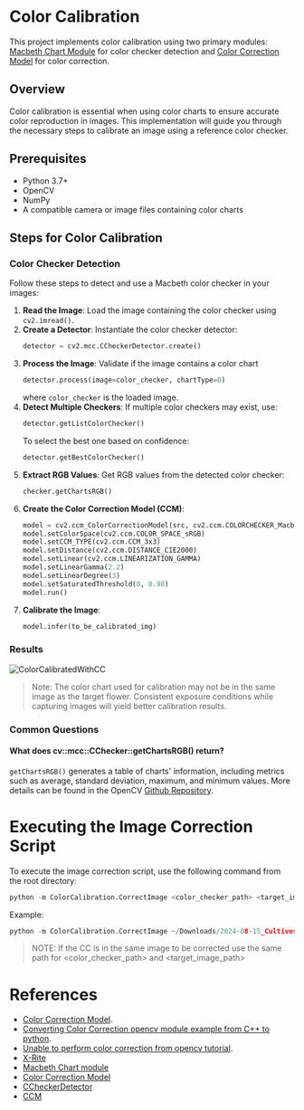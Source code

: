 # Color Calibration

This project implements color calibration using two primary modules: [Macbeth Chart Module](https://docs.opencv.org/4.x/dd/d19/group__mcc.html) for color checker detection and [Color Correction Model](https://docs.opencv.org/4.x/de/df4/group__color__correction.html) for color correction.

## Overview

Color calibration is essential when using color charts to ensure accurate color reproduction in images. This implementation will guide you through the necessary steps to calibrate an image using a reference color checker.

## Prerequisites

- Python 3.7+
- OpenCV
- NumPy
- A compatible camera or image files containing color charts

## Steps for Color Calibration

### Color Checker Detection

Follow these steps to detect and use a Macbeth color checker in your images:

1. **Read the Image**: Load the image containing the color checker using `cv2.imread()`.
2. **Create a Detector**: Instantiate the color checker detector:
   ```python
   detector = cv2.mcc.CCheckerDetector.create()
   ```
3. **Process the Image**: Validate if the image contains a color chart
   ```python
   detector.process(image=color_checker, chartType=0)
   ```
   where `color_checker` is the loaded image.
4. **Detect Multiple Checkers**: If multiple color checkers may exist, use:
   ```python
   detector.getListColorChecker()
   ```
   To select the best one based on confidence:
   ```python
   detector.getBestColorChecker()
   ```
5. **Extract RGB Values**: Get RGB values from the detected color checker:
   ```python
   checker.getChartsRGB()
   ```
6. **Create the Color Correction Model (CCM)**:
   ```python
   model = cv2.ccm_ColorCorrectionModel(src, cv2.ccm.COLORCHECKER_Macbeth)
   model.setColorSpace(cv2.ccm.COLOR_SPACE_sRGB)
   model.setCCM_TYPE(cv2.ccm.CCM_3x3)
   model.setDistance(cv2.ccm.DISTANCE_CIE2000)
   model.setLinear(cv2.ccm.LINEARIZATION_GAMMA)
   model.setLinearGamma(2.2)
   model.setLinearDegree(3)
   model.setSaturatedThreshold(0, 0.98)
   model.run()
   ```
7. **Calibrate the Image**:
   ```python
   model.infer(to_be_calibrated_img)
   ```

### Results

![ColorCalibratedWithCC](https://github.com/user-attachments/assets/8ac9ceb8-155e-457c-91a2-8032ba693c50)

> Note: The color chart used for calibration may not be in the same image as the target flower. Consistent exposure conditions while capturing images will yield better calibration results.

### Common Questions

#### What does cv::mcc::CChecker::getChartsRGB() return?

`getChartsRGB()` generates a table of charts' information, including metrics such as average, standard deviation, maximum, and minimum values. More details can be found in the OpenCV [Github Repository](https://github.com/opencv/opencv_contrib/blob/4.8.0/modules/mcc/src/checker_detector.cpp#L1237).

# Executing the Image Correction Script

   To execute the image correction script, use the following command from the root directory:

   ```python
   python -m ColorCalibration.CorrectImage <color_checker_path> <target_image_path> [<output_file_name>]
   ```

   Example:

   ```python
   python -m ColorCalibration.CorrectImage ~/Downloads/2024-08-15_Cultivos/camara3/phenotype_10_CAJAMARCA/cc_DSC_4559.JPG  ~/Downloads/2024-08-15_Cultivos/camara3/phenotype_10_CAJAMARCA/flower_DSC_4560.JPG --output_file_name /tmp/flower_DSC_4560_JPG4x3.jpg --ccm_type 1 --distance 6
   ```

> NOTE: If the CC is in the same image to be corrected use the same path for <color_checker_path> and <target_image_path>


# References
* [Color Correction Model](https://docs.opencv.org/4.x/d1/dc1/tutorial_ccm_color_correction_model.html).
* [Converting Color Correction opencv module example from C++ to python](https://stackoverflow.com/questions/66302777/converting-color-correction-opencv-module-example-from-c-to-python).
* [Unable to perform color correction from opencv tutorial](https://forum.opencv.org/t/unable-to-perform-color-correction-from-opencv-tutorial/2141).
* [X-Rite](https://www.xrite.com/categories/calibration-profiling/colorchecker-classic)
* [Macbeth Chart module](https://docs.opencv.org/4.x/dd/d19/group__mcc.html)
* [Color Correction Model](https://docs.opencv.org/4.x/de/df4/group__color__correction.html)
* [CCheckerDetector](https://docs.opencv.org/4.x/d9/d53/classcv_1_1mcc_1_1CCheckerDetector.html)
* [CCM](https://docs.opencv.org/4.x/de/df4/group__color__correction.html)